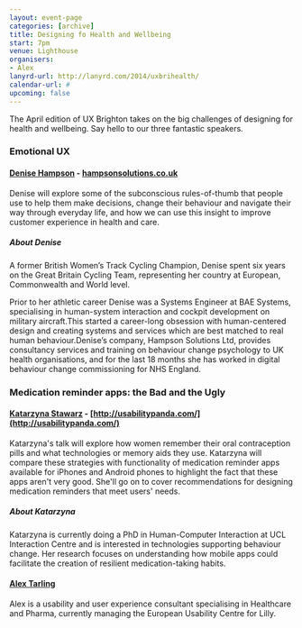 ```yaml
---
layout: event-page
categories: [archive]
title: Designing fo Health and Wellbeing
start: 7pm
venue: Lighthouse
organisers: 
- Alex
lanyrd-url: http://lanyrd.com/2014/uxbrihealth/
calendar-url: #
upcoming: false
---
```


The April edition of UX Brighton takes on the big challenges of designing for health and wellbeing. Say hello to our three fantastic speakers.

### Emotional UX
#### [Denise Hampson](http://www.twitter.com/denisehampson) - [hampsonsolutions.co.uk](http://www.hampsonsolutions.co.uk)

Denise will explore some of the subconscious rules-of-thumb that people use to help them make decisions, change their behaviour and navigate their way through everyday life, and how we can use this insight to improve customer experience in health and care.

##### About Denise 

A former British Women’s Track Cycling Champion, Denise spent six years on the Great Britain Cycling Team, representing her country at European, Commonwealth and World level.

Prior to her athletic career Denise was a Systems Engineer at BAE Systems, specialising in human-system interaction and cockpit development on military aircraft.This started a career-long obsession with human-centered design and creating systems and services which are best matched to real human behaviour.Denise’s company, Hampson Solutions Ltd, provides consultancy services and training on behaviour change psychology to UK health organisations, and for the last 18 months she has worked in digital behaviour change commissioning for NHS England.

### Medication reminder apps: the Bad and the Ugly
#### [Katarzyna Stawarz](http://twitter.com/falkowata) - [http://usabilitypanda.com/](http://usabilitypanda.com/)

Katarzyna's talk will explore how women remember their oral contraception pills and what technologies or memory aids they use. Katarzyna will compare these strategies with functionality of medication reminder apps available for iPhones and Android phones to highlight the fact that these apps aren't very good. She'll go on to cover recommendations for designing medication reminders that meet users' needs.

##### About Katarzyna

Katarzyna is currently doing a PhD in Human-Computer Interaction at UCL Interaction Centre and is interested in technologies supporting behaviour change. Her research focuses on understanding how mobile apps could facilitate the creation of resilient medication-taking habits.

#### [Alex Tarling](http://twitter.com/alextarling)

Alex is a usability and user experience consultant specialising in Healthcare and Pharma, currently managing the European Usability Centre for Lilly.


<!-- ## Praise be to our mighty sponsors

Sponsor name

![Alt text](http://placekitten.com/200/124)

## Sponsor UX Brighton

- Sponsor us -->

